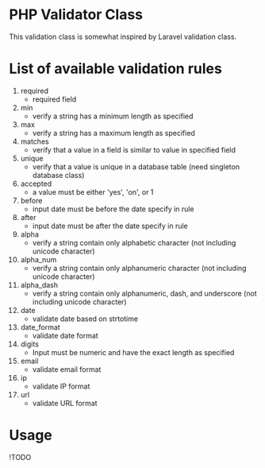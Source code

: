 PHP Validator Class
===================

This validation class is somewhat inspired by Laravel validation class.

List of available validation rules
==================================
 1. required 
    - required field
 2. min 
    - verify a string has a minimum length as specified
 3. max 
    - verify a string has a maximum length as specified
 4. matches 
    - verify that a value in a field is similar to value in specified field
 5. unique 
    - verify that a value is unique in a database table (need singleton database class)
 6. accepted 
    - a value must be either 'yes', 'on', or 1
 7. before 
    - input date must be before the date specify in rule
 8. after 
    - input date must be after the date specify in rule
 9. alpha 
    - verify a string contain only alphabetic character (not including unicode character)
 10. alpha_num 
     - verify a string contain only alphanumeric character (not including unicode character)
 11. alpha_dash 
     - verify a string contain only alphanumeric, dash, and underscore (not including unicode character)
 12. date 
     - validate date based on strtotime
 13. date_format 
     - validate date format
 14. digits 
     - Input must be numeric and have the exact length as specified
 15. email 
     - validate email format
 16. ip 
     - validate IP format
 17. url 
     - validate URL format

Usage
=====
!TODO


